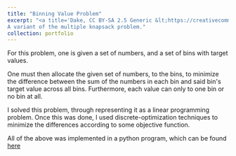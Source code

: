 ```yaml
---
title: "Binning Value Problem"
excerpt: "<a title='Dake, CC BY-SA 2.5 Generic &lt;https://creativecommons.org/licenses/by-sa/2.5&gt;, via Wikimedia Commons' href='https://commons.wikimedia.org/wiki/File:Knapsack.svg'><img width='512' alt='Knapsack' src='https://upload.wikimedia.org/wikipedia/commons/thumb/f/fd/Knapsack.svg/512px-Knapsack.svg.png'></a><br>
A variant of the multiple knapsack problem."
collection: portfolio
---
```


For this problem, one is given a set of numbers, and a set of bins with target values.

One must then allocate the given set of numbers, to the bins, to minimize the difference between the sum of the numbers in each bin and said bin's target value across all bins. Furthermore, each value can only to one bin or no bin at all.

I solved this problem, through representing it as a linear programming problem. Once this was done, I used discrete-optimization techniques to minimize the differences according to some objective function.

All of the above was implemented in a python program, which can be found [here](https://github.com/pieter07/BinningValueProblem)